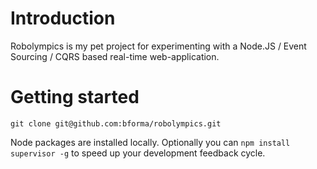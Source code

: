 Introduction
============

Robolympics is my pet project for experimenting with a Node.JS / Event Sourcing / CQRS based real-time web-application.

Getting started
===============

`git clone git@github.com:bforma/robolympics.git`

Node packages are installed locally. Optionally you can `npm install supervisor -g` to speed up your development feedback cycle.